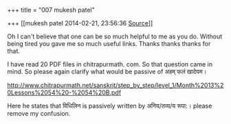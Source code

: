 +++
title = "007 mukesh patel"

+++
[[mukesh patel	2014-02-21, 23:56:36 [Source](https://groups.google.com/g/samskrita/c/7lNy004yJHk)]]



Oh I can't believe that one can be so much helpful to me as you do. Without being tired you gave me so much useful links. Thanks thanks thanks for that.  
  
  
I have read 20 PDF files in chitrapurmath. com. So that question came in mind. So please again clarify what would be passive of अहम् फलं खादेयम।  
  
<http://www.chitrapurmath.net/sanskrit/step_by_step/level_1/Month%2013%20Lessons%2054%20-%2054%20B.pdf>  
  
Here he states that विधिलिन is passively written by अनिय/तव्य/य रूपा:। please remove my confusion.

